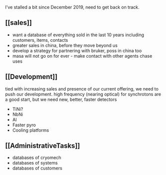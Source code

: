 I've stalled a bit since December 2019, need to get back on track.

## [[sales]]

 - want a database of everything sold in the last 10 years including customers, items, contacts
 - greater sales in china, before they move beyond us
 - develop a strategy for partnering with bruker, poss in china too
 - masa will not go on for ever - make contact with other agents chase uses
 
 
 ## [[Development]]

tied with increasing sales and presence of our current offering, we need to push our development. high frequency (nearing optical) for synchrotons are a good start, but we need new, better, faster detectors

- TiNi?
- NbNi
- Al
- Faster pyro
- Cooling platforms

## [[AdministrativeTasks]]

- databases of cryomech
- databases of systems
- databases of customers

